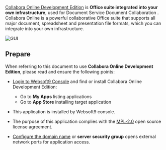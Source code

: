 [Collabora Online Development Edition](https://collaboraonline.github.io/) is **Office suite integrated into your own infrastructure**, used for Document Service Document Collaboration . Collabora Online is a powerful collaborative Office suite that supports all major document, spreadsheet and presentation file formats, which you can integrate into your own infrastructure. 


![GUI](https://libs.websoft9.com/Websoft9/DocsPicture/zh/collabora/collabora-gui-websoft9.png)


## Prepare

When referring to this document to use **Collabora Online Development Edition**, please read and ensure the following points:

- [Login to Websoft9 Console](./login-console) and find or install Collabora Online Development Edition:
  - Go to **My Apps** listing applications 
  - Go to **App Store** installing target application

- This application is installed by Websoft9 console.


- The purpose of this application complies with the [MPL-2.0](https://opensource.org/licenses/MPL-2.0) open source license agreement.


- [Configure the domain name](./domain-set) or **server security group** opens external network ports for application access.